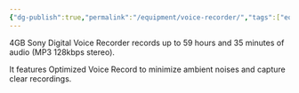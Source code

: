```yaml
---
{"dg-publish":true,"permalink":"/equipment/voice-recorder/","tags":["equipment"]}
---
```



4GB Sony Digital Voice Recorder records up to 59 hours and 35 minutes of audio (MP3 128kbps stereo). 

It features Optimized Voice Record to minimize ambient noises and capture clear recordings.